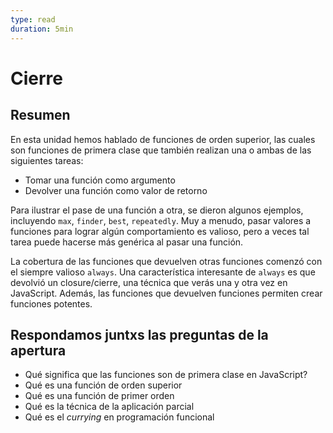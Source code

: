 ```yaml
---
type: read
duration: 5min
---
```


# Cierre

## Resumen

En esta unidad hemos hablado de funciones de orden superior, las cuales son
funciones de primera clase que también realizan una o ambas de las siguientes
tareas:

* Tomar una función como argumento
* Devolver una función como valor de retorno

Para ilustrar el pase de una función a otra, se dieron algunos ejemplos,
incluyendo `max`, `finder`, `best`, `repeatedly`. Muy a menudo, pasar valores a
funciones para lograr algún comportamiento es valioso, pero a veces tal tarea
puede hacerse más genérica al pasar una función.

La cobertura de las funciones que devuelven otras funciones comenzó con el
siempre valioso `always`. Una característica interesante de `always` es que
devolvió un closure/cierre, una técnica que verás una y otra vez en JavaScript.
Además, las funciones que devuelven funciones permiten crear funciones
potentes.

## Respondamos juntxs las preguntas de la apertura

* Qué significa que las funciones son de primera clase en JavaScript?
* Qué es una función de orden superior
* Qué es una función de primer orden
* Qué es la técnica de la aplicación parcial
* Qué es el _currying_ en programación funcional

